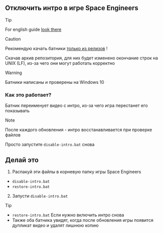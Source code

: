 ## Отключить интро в игре Space Engineers

> [!TIP]
> For english guide [look there](https://github.com/N3M1X10/space-engineers-intro/blob/main/readme-en.md)

> [!CAUTION]
>  Рекомендую качать батники [только из релизов](https://github.com/N3M1X10/space-engineers-intro/release) !
>
> Скачав архив репозитория, для них будет изменено окончание строк на UNIX (LF), из-за чего они могут работать корректно

> [!WARNING]
> Батники написаны и проверены на Windows 10

### Как это работает?
Батник переименует видео с интро, из-за чего игра перестанет его показывать

> [!NOTE]
> После каждого обновления - интро восстанавливается при проверке файлов
>
> Просто запустите `disable-intro.bat` снова

## Делай это

1. Распакуй эти файлы в корневую папку игры Space Engineers
- `disable-intro.bat`
- `restore-intro.bat`
2. Запусти `disable-intro.bat`

> [!TIP]
> - `restore-intro.bat` Если нужно включить интро снова
> - Также оба батника увидят, когда после обновления игры появится дупликат видео и удалят лишнюю копию
